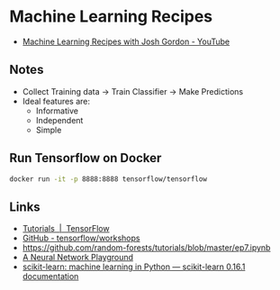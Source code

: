 # Machine Learning Recipes

- [Machine Learning Recipes with Josh Gordon - YouTube](https://www.youtube.com/playlist?list=PLOU2XLYxmsIIuiBfYad6rFYQU_jL2ryal)

## Notes

- Collect Training data -> Train Classifier -> Make Predictions
- Ideal features are:
  - Informative
  - Independent
  - Simple

## Run Tensorflow on Docker

```bash
docker run -it -p 8888:8888 tensorflow/tensorflow
```

## Links

- [Tutorials  |  TensorFlow](https://www.tensorflow.org/tutorials/)
- [GitHub - tensorflow/workshops](https://github.com/tensorflow/workshops)
- https://github.com/random-forests/tutorials/blob/master/ep7.ipynb
- [A Neural Network Playground](http://playground.tensorflow.org/)
- [scikit-learn: machine learning in Python — scikit-learn 0.16.1 documentation](http://scikit-learn.org/)